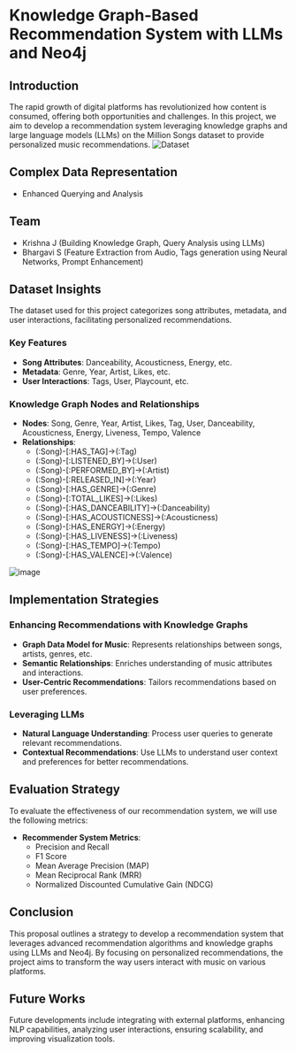 # Knowledge Graph-Based Recommendation System with LLMs and Neo4j



## Introduction

The rapid growth of digital platforms has revolutionized how content is consumed, offering both opportunities and challenges. In this project, we aim to develop a recommendation system leveraging knowledge graphs and large language models (LLMs) on the Million Songs dataset to provide personalized music recommendations. ![Dataset](https://www.kaggle.com/datasets/undefinenull/million-song-dataset-spotify-lastfm)

## Complex Data Representation

- Enhanced Querying and Analysis

## Team

- Krishna J (Building Knowledge Graph, Query Analysis using LLMs)
- Bhargavi S (Feature Extraction from Audio, Tags generation using Neural Networks, Prompt Enhancement)

  
## Dataset Insights

The dataset used for this project categorizes song attributes, metadata, and user interactions, facilitating personalized recommendations.

### Key Features

- **Song Attributes**: Danceability, Acousticness, Energy, etc.
- **Metadata**: Genre, Year, Artist, Likes, etc.
- **User Interactions**: Tags, User, Playcount, etc.


### Knowledge Graph Nodes and Relationships

- **Nodes**: Song, Genre, Year, Artist, Likes, Tag, User, Danceability, Acousticness, Energy, Liveness, Tempo, Valence
- **Relationships**:
  - (:Song)-[:HAS_TAG]->(:Tag)
  - (:Song)-[:LISTENED_BY]->(:User)
  - (:Song)-[:PERFORMED_BY]->(:Artist)
  - (:Song)-[:RELEASED_IN]->(:Year)
  - (:Song)-[:HAS_GENRE]->(:Genre)
  - (:Song)-[:TOTAL_LIKES]->(:Likes)
  - (:Song)-[:HAS_DANCEABILITY]->(:Danceability)
  - (:Song)-[:HAS_ACOUSTICNESS]->(:Acousticness)
  - (:Song)-[:HAS_ENERGY]->(:Energy)
  - (:Song)-[:HAS_LIVENESS]->(:Liveness)
  - (:Song)-[:HAS_TEMPO]->(:Tempo)
  - (:Song)-[:HAS_VALENCE]->(:Valence)


![image](https://github.com/user-attachments/assets/81e7e498-cce4-4baf-a68b-d621a8d1796e)



## Implementation Strategies

### Enhancing Recommendations with Knowledge Graphs

- **Graph Data Model for Music**: Represents relationships between songs, artists, genres, etc.
- **Semantic Relationships**: Enriches understanding of music attributes and interactions.
- **User-Centric Recommendations**: Tailors recommendations based on user preferences.

### Leveraging LLMs

- **Natural Language Understanding**: Process user queries to generate relevant recommendations.
- **Contextual Recommendations**: Use LLMs to understand user context and preferences for better recommendations.


## Evaluation Strategy

To evaluate the effectiveness of our recommendation system, we will use the following metrics:

- **Recommender System Metrics**:
  - Precision and Recall
  - F1 Score
  - Mean Average Precision (MAP)
  - Mean Reciprocal Rank (MRR)
  - Normalized Discounted Cumulative Gain (NDCG)

## Conclusion

This proposal outlines a strategy to develop a recommendation system that leverages advanced recommendation algorithms and knowledge graphs using LLMs and Neo4j. By focusing on personalized recommendations, the project aims to transform the way users interact with music on various platforms.

## Future Works

Future developments include integrating with external platforms, enhancing NLP capabilities, analyzing user interactions, ensuring scalability, and improving visualization tools.


